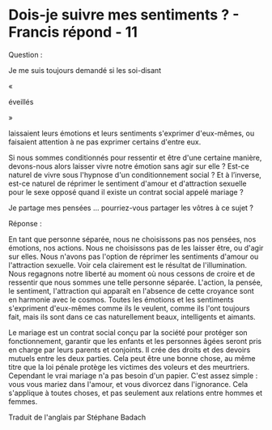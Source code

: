 # Dois-je suivre mes sentiments ? - Francis répond - 11

Question :

Je me suis toujours demandé si les soi-disant

«

éveillés

»

laissaient leurs émotions et leurs sentiments s'exprimer d'eux-mêmes, ou faisaient attention à ne pas exprimer certains d'entre eux.

Si nous sommes conditionnés pour ressentir et être d'une certaine manière, devons-nous alors laisser vivre notre émotion sans agir sur elle ? Est-ce naturel de vivre sous l'hypnose d'un conditionnement social ? Et à l’inverse, est-ce naturel de réprimer le sentiment d'amour et d'attraction sexuelle pour le sexe opposé quand il existe un contrat social appelé mariage ?

Je partage mes pensées ... pourriez-vous partager les vôtres à ce sujet ?

Réponse :

En tant que personne séparée, nous ne choisissons pas nos pensées, nos émotions, nos actions. Nous ne choisissons pas de les laisser être, ou d'agir sur elles. Nous n'avons pas l'option de réprimer les sentiments d'amour ou l'attraction sexuelle. Voir cela clairement est le résultat de l'illumination. Nous regagnons notre liberté au moment où nous cessons de croire et de ressentir que nous sommes une telle personne séparée. L'action, la pensée, le sentiment, l'attraction qui apparaît en l'absence de cette croyance sont en harmonie avec le cosmos. Toutes les émotions et les sentiments s'expriment d'eux-mêmes comme ils le veulent, comme ils l'ont toujours fait, mais ils sont dans ce cas naturellement beaux, intelligents et aimants.

Le mariage est un contrat social conçu par la société pour protéger son fonctionnement, garantir que les enfants et les personnes âgées seront pris en charge par leurs parents et conjoints. Il crée des droits et des devoirs mutuels entre les deux parties. Cela peut être une bonne chose, au même titre que la loi pénale protège les victimes des voleurs et des meurtriers. Cependant le vrai mariage n'a pas besoin d'un papier. C'est assez simple : vous vous mariez dans l'amour, et vous divorcez dans l'ignorance. Cela s'applique à toutes choses, et pas seulement aux relations entre hommes et femmes.

Traduit de l'anglais par Stéphane Badach

